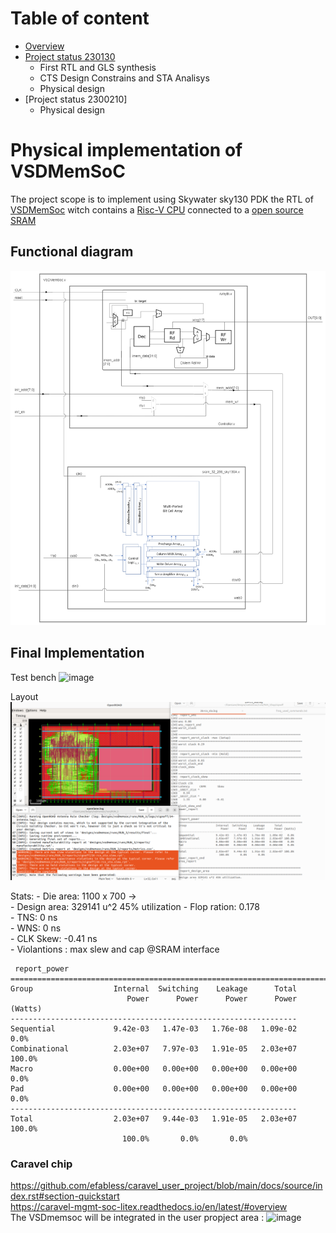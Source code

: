 # Table of content  
+ [Overview](#functional-diagram)
+ [Project status 230130](https://github.com/MihaiHMO/VSDhdp/blob/main/vsdmemsoc_prj/Status_230130.md)
	+ First RTL and GLS synthesis  
	+ CTS Design Constrains and STA Analisys
	+ Physical design
+ [Project status 2300210]
	+ Physical design 


# Physical implementation of VSDMemSoC

The project scope is to implement using Skywater sky130 PDK the RTL of [VSDMemSoc](https://github.com/vsdip/VSDMemSoC) witch contains a [Risc-V CPU](https://github.com/RISCV-MYTH-WORKSHOP/riscv_myth_workshop_nov22-MihaiHMO/settings) connected to a [open source SRAM](https://github.com/vsdip/vsdsram_sky130)  

## Functional diagram   
![SoC Diagram](Imgs/SoC_struct.png)  

## Final Implementation
Test bench
![image](https://user-images.githubusercontent.com/49897923/218180730-03f6088b-ffaf-4fea-b334-0150b2763613.png)

Layout
![](Imgs/OL_first_good_result.png)

Stats:
	- Die area: 1100 x 700 ->  
	- Design area: 329141 u^2 45% utilization 
	- Flop ration: 0.178  
	- TNS: 0 ns   
	- WNS: 0 ns   
	- CLK Skew: -0.41 ns  
	- Violantions :  max slew and cap @SRAM interface
```
 report_power
============================================================================
Group                  Internal  Switching    Leakage      Total
                          Power      Power      Power      Power (Watts)
----------------------------------------------------------------
Sequential             9.42e-03   1.47e-03   1.76e-08   1.09e-02   0.0%
Combinational          2.03e+07   7.97e-03   1.91e-05   2.03e+07 100.0%
Macro                  0.00e+00   0.00e+00   0.00e+00   0.00e+00   0.0%
Pad                    0.00e+00   0.00e+00   0.00e+00   0.00e+00   0.0%
----------------------------------------------------------------
Total                  2.03e+07   9.44e-03   1.91e-05   2.03e+07 100.0%
                         100.0%       0.0%       0.0%
```
### Caravel chip

https://github.com/efabless/caravel_user_project/blob/main/docs/source/index.rst#section-quickstart   
https://caravel-mgmt-soc-litex.readthedocs.io/en/latest/#overview  
The VSDmemsoc will be integrated in the user propject area :
![image](https://user-images.githubusercontent.com/49897923/218303638-93c833f6-3ec3-4e8a-b31a-677704bf9cee.png)

